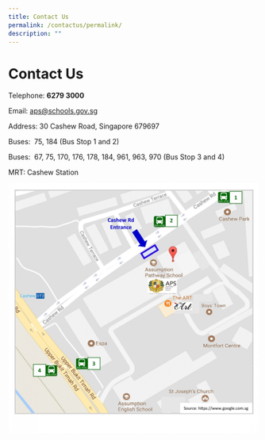 ```yaml
---
title: Contact Us
permalink: /contactus/permalink/
description: ""
---
```

Contact Us
==========

Telephone: **6279 3000**

Email:&nbsp;[aps@schools.gov.sg](mailto:aps@schools.gov.sg)

Address: 30 Cashew Road, Singapore 679697

Buses:  75, 184 (Bus Stop 1 and 2)

Buses:  67, 75, 170, 176, 178, 184, 961, 963, 970 (Bus Stop 3 and 4)

MRT: Cashew Station

![](/images/APS%20Location%20Map.jpg)
